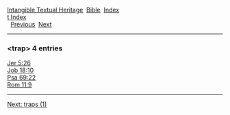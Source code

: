 [Intangible Textual Heritage](../../index)  [Bible](../index) 
[Index](index)   
[t Index](_t_)  
  [Previous](c11737)  [Next](c11739) 

------------------------------------------------------------------------

### &lt;trap&gt; 4 entries

[Jer 5:26](../kjv/jer005.htm#026)  
[Job 18:10](../kjv/job018.htm#010)  
[Psa 69:22](../kjv/psa069.htm#022)  
[Rom 11:9](../kjv/rom011.htm#009)  

------------------------------------------------------------------------

[Next: traps (1)](c11739)
